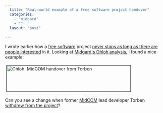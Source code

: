 ```yaml
---
  title: "Real-world example of a free software project handover"
  categories: 
    - "midgard"
    - ""
  layout: "post"

---
```

<p>
I wrote earlier how a <a href="http://en.wikipedia.org/wiki/Free_software">free software</a> project <a href="http://bergie.iki.fi/blog/free_software_at_work-openpsa2_is_making_a_return/">never stops as long as there are people interested</a> in it. Looking at <a href="http://www.ohloh.net/projects/midgard">Midgard's Ohloh analysis</a>, I found a nice example:
</p><p>
<a href="http://bergie.iki.fi/midcom-serveattachmentguid-f47180cea2af11dd852d4d6119caec9dec9d/ohloh-midcom-torben-bergie-handover.png"><img src="http://bergie.iki.fi/midcom-serveattachmentguid-f584398ea2af11dd8376b7642a260b5e0b5e/ohloh-midcom-torben-bergie-handover-tm.jpg" height="84" width="400" border="1" hspace="4" vspace="4" alt="Ohloh: MidCOM handover from Torben" title="Ohloh: MidCOM handover from Torben" /></a>
</p><p>
Can you see a change when former <a href="http://www.midgard-project.org/documentation/midcom/">MidCOM</a> lead developer Torben <a href="http://www.midgard-project.org/updates/withdraw-from-midcom/">withdrew from the project</a>?
</p>